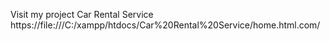Visit my project Car Rental Service https://file:///C:/xampp/htdocs/Car%20Rental%20Service/home.html.com/
